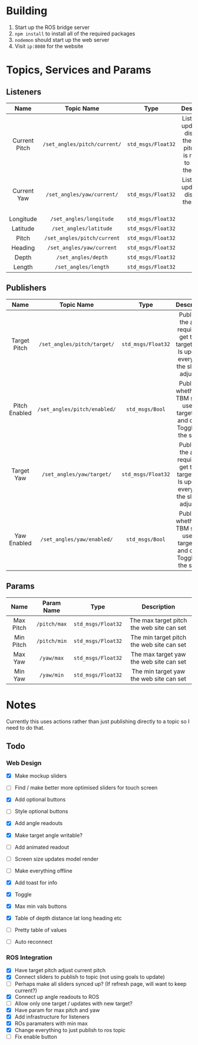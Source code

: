 # Building
1) Start up the ROS bridge server
2) `npm install` to install all of the required packages
3) `nodemon` should start up the web server
4) Visit `ip:8080` for the website

# Topics, Services and Params
## Listeners
|     Name      |          Topic Name          |        Type        |                                         Description                                          |
| :-----------: | :--------------------------: | :----------------: | :------------------------------------------------------------------------------------------: |
| Current Pitch | `/set_angles/pitch/current/` | `std_msgs/Float32` | Listens and updates the display of the current pitch. This is rounded to 2dp for the display |
|  Current Yaw  |  `/set_angles/yaw/current/`  | `std_msgs/Float32` |                      Listens and updates the display of the current yaw                      |
|   Longitude   |   `/set_angles/longitude`    | `std_msgs/Float32` |                                                                                              |
|   Latitude    |    `/set_angles/latitude`    | `std_msgs/Float32` |                                                                                              |
|     Pitch     | `/set_angles/pitch/current`  | `std_msgs/Float32` |                                                                                              |
|    Heading    |  `/set_angles/yaw/current`   | `std_msgs/Float32` |                                                                                              |
|     Depth     |     `/set_angles/depth`      | `std_msgs/Float32` |                                                                                              |
|    Length     |     `/set_angles/length`     | `std_msgs/Float32` |                                                                                              |
## Publishers
|     Name      |          Topic Name          |        Type        |                                              Description                                               |
| :-----------: | :--------------------------: | :----------------: | :----------------------------------------------------------------------------------------------------: |
| Target Pitch  | `/set_angles/pitch/target/`  | `std_msgs/Float32` | Publishes the angle required to get to the target pitch. Is updated every time the slider is adjusted. |
| Pitch Enabled | `/set_angles/pitch/enabled/` |  `std_msgs/Bool`   |        Publishes whether the TBM should use the target pitch and or not. Toggled by the switch         |
|  Target Yaw   |  `/set_angles/yaw/target/`   | `std_msgs/Float32` | Publishes the angle required to get to the target yaw.  Is updated every time the slider is adjusted.  |
|  Yaw Enabled  |  `/set_angles/yaw/enabled/`  |  `std_msgs/Bool`   |         Publishes whether the TBM should use the target yaw and or not. Toggled by the switch          |

## Params
|   Name    |  Param Name  |        Type        |                Description                |
| :-------: | :----------: | :----------------: | :---------------------------------------: |
| Max Pitch | `/pitch/max` | `std_msgs/Float32` | The max target pitch the web site can set |
| Min Pitch | `/pitch/min` | `std_msgs/Float32` | The min target pitch the web site can set |
|  Max Yaw  |  `/yaw/max`  | `std_msgs/Float32` |  The max target yaw the web site can set  |
|  Min Yaw  |  `/yaw/min`  | `std_msgs/Float32` |  The min target yaw the web site can set  |


# Notes
Currently this uses actions rather than just publishing directly to a topic so I need to do that.

## Todo

### Web Design
- [X] Make mockup sliders
- [ ] Find / make better more optimised sliders for touch screen
- [X] Add optional buttons
- [ ] Style optional buttons
- [X] Add angle readouts
- [X] Make target angle writable?
- [ ] Add animated readout
- [ ] Screen size updates model render
- [ ] Make everything offline
- [X] Add toast for info
- [X] Toggle
- [X] Max min vals buttons
- [X] Table of depth distance lat long heading etc
- [ ] Pretty table of values
- [ ] Auto reconnect


### ROS Integration
- [X] Have target pitch adjust current pitch
- [X] Connect sliders to publish to topic (not using goals to update)
- [ ] Perhaps make all sliders synced up? (If refresh page, will want to keep current?)
- [X] Connect up angle readouts to ROS
- [ ] Allow only one target / updates with new target?
- [X] Have param for max pitch and yaw
- [X] Add infrastructure for listeners
- [X] ROs paramaters with min max
- [X] Change everything to just publish to ros topic
- [ ] Fix enable button